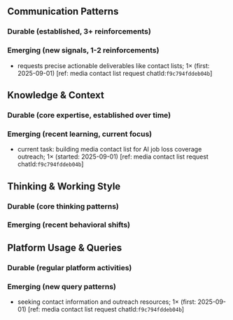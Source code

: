 ## Communication Patterns
### Durable (established, 3+ reinforcements)

### Emerging (new signals, 1-2 reinforcements)
- requests precise actionable deliverables like contact lists; 1× (first: 2025-09-01) [ref: media contact list request chatId:`f9c794fddeb04b`]

## Knowledge & Context
### Durable (core expertise, established over time)

### Emerging (recent learning, current focus)
- current task: building media contact list for AI job loss coverage outreach; 1× (started: 2025-09-01) [ref: media contact list request chatId:`f9c794fddeb04b`]

## Thinking & Working Style
### Durable (core thinking patterns)

### Emerging (recent behavioral shifts)

## Platform Usage & Queries
### Durable (regular platform activities)

### Emerging (new query patterns)
- seeking contact information and outreach resources; 1× (first: 2025-09-01) [ref: media contact list request chatId:`f9c794fddeb04b`]